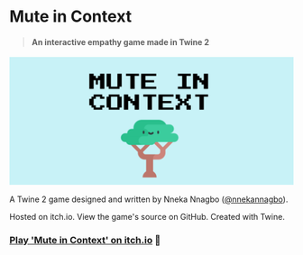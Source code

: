 # Mute in Context
> #### An interactive empathy game made in Twine 2

![Mute in Context title screen](https://github.com/nnekannagbo/MuteInContext/blob/main/title%20screen.png?raw=true)

A Twine 2 game designed and written by Nneka Nnagbo ([@nnekannagbo](https://github.com/nnekannagbo)). 

Hosted on itch.io. View the game's source on GitHub. Created with Twine.

### [Play 'Mute in Context' on itch.io](https://nnekathewoods.itch.io/mute-in-context) 👾

